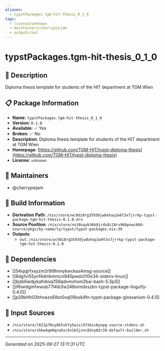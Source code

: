 ```yaml
---
aliases:
  - typstPackages.tgm-hit-thesis_0_1_0
tags:
  - license/unknown
  - maintainers/cherrypiejam
  - outputs/out
---
```


# typstPackages.tgm-hit-thesis_0_1_0

## 📝 Description

Diploma thesis template for students of the HIT department at TGM Wien

## 📋 Package Information

- **Name**: `typstPackages.tgm-hit-thesis_0_1_0`
- **Version**: `0.1.0`
- **Available**: ✅ Yes
- **Broken**: ✅ No
- **Description**: Diploma thesis template for students of the HIT department at TGM Wien
- **Homepage**: [https://github.com/TGM-HIT/typst-diploma-thesis](https://github.com/TGM-HIT/typst-diploma-thesis)
- **License**: `unknown`
## 👥 Maintainers

- @cherrypiejam


## 🔧 Build Information

- **Derivation Path**: `/nix/store/wc9di8rg35930jw8xhay2w9l5x7jrrkp-typst-package-tgm-hit-thesis-0.1.0.drv`
- **Source Position**: `/nix/store/ns30sqxb36k8jrds8z18rv96bpnwc60d-source/pkgs/by-name/ty/typst/typst-packages.nix:39`
- **Outputs**:
  - `out`:  `/nix/store/wc9di8rg35930jw8xhay2w9l5x7jrrkp-typst-package-tgm-hit-thesis-0.1.0`

## 🔗 Dependencies

- [[54sjqjrfxsyzm2r9i9hnnykwckas4msg-source]]
- [[6dg1vi55ynf4dmkmmcn945pwdz010s34-stdenv-linux]]
- [[bjsb6wdjykafnkixq156qdvmxhsm2bai-bash-5.3p3]]
- [[if6widgmfwwsb77l4ib3w248mmdxszbn-typst-package-linguify-0.4.0]]
- [[p29khlh03hhvazx6ilbn0xql09sxk4fn-typst-package-glossarium-0.4.1]]

## 📁 Input Sources

- `/nix/store/l622p70vy8k5sh7y5wizi5f2mic6ynpg-source-stdenv.sh`
- `/nix/store/shkw4qm9qcw5sc5n1k5jznc83ny02r39-default-builder.sh`

---
*Generated on 2025-09-27 13:11:31 UTC*
